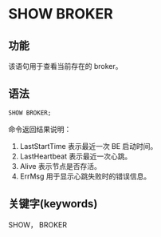 # SHOW BROKER

## 功能

该语句用于查看当前存在的 broker。

## 语法

```sql
SHOW BROKER;
```

命令返回结果说明：

1. LastStartTime 表示最近一次 BE 启动时间。
2. LastHeartbeat 表示最近一次心跳。
3. Alive 表示节点是否存活。
4. ErrMsg 用于显示心跳失败时的错误信息。

## 关键字(keywords)

SHOW， BROKER
